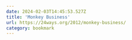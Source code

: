 ```yaml
---
date: 2024-02-03T14:45:53.527Z
title: 'Monkey Business'
url: https://24ways.org/2012/monkey-business/
category: bookmark
---
```

